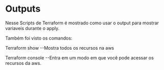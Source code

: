 # Outputs

Nesse Scripts de Terraform é mostrado como usar o output para mostrar variaveis durante o apply.

Também foi visto os comandos:

Terraform show --Mostra todos os recursos na aws

Terraform console --Entra em um modo em que você pode acessar os recursos da aws.
